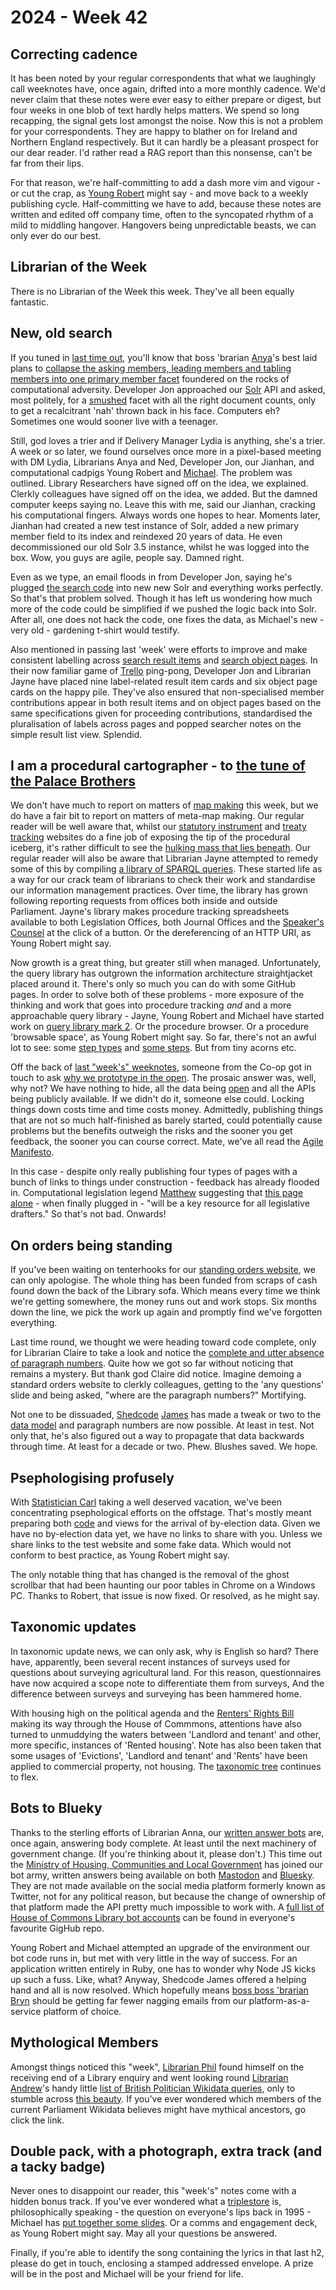 # 2024 - Week 42

## Correcting cadence

It has been noted by your regular correspondents that what we laughingly call weeknotes have, once again, drifted into a more monthly cadence. We'd never claim that these notes were ever easy to either prepare or digest, but four weeks in one blob of text hardly helps matters. We spend so long recapping, the signal gets lost amongst the noise. Now this is not a problem for your correspondents. They are happy to blather on for Ireland and Northern England respectively. But it can hardly be a pleasant prospect for our dear reader. I'd rather read a RAG report than this nonsense, can't be far from their lips.

For that reason, we're half-committing to add a dash more vim and vigour - or cut the crap, as [Young Robert](https://bsky.app/profile/robertbrook.bsky.social) might say - and move back to a weekly publishing cycle. Half-committing we have to add, because these notes are written and edited off company time, often to the syncopated rhythm of a mild to middling hangover. Hangovers being unpredictable beasts, we can only ever do our best.

## Librarian of the Week

There is no Librarian of the Week this week. They've all been equally fantastic.

## New, old search

If you tuned in [last time out](https://ukparliament.github.io/ontologies/meta/weeknotes/2024/39/), you'll know that boss 'brarian [Anya](https://bsky.app/profile/anyaso.bsky.social)'s best laid plans to [collapse the asking members, leading members and tabling members into one primary member facet](https://raw.githubusercontent.com/ukparliament/ontologies/refs/heads/master/meta/search/frontend/facets/members/venn.svg) foundered on the rocks of computational adversity. Developer Jon approached our [Solr](https://en.wikipedia.org/wiki/Apache_Solr) API and asked, most politely, for a [smushed](https://www.w3.org/wiki/RdfSmushing) facet with all the right document counts, only to get a recalcitrant 'nah' thrown back in his face. Computers eh? Sometimes one would sooner live with a teenager.

Still, god loves a trier and if Delivery Manager Lydia is anything, she's a trier. A week or so later, we found ourselves once more in a pixel-based meeting with DM Lydia, Librarians Anya and Ned, Developer Jon, our Jianhan, and computational cadpigs Young Robert and [Michael](https://bsky.app/profile/fantasticlife.bsky.social). The problem was outlined. Library Researchers have signed off on the idea, we explained. Clerkly colleagues have signed off on the idea, we added. But the damned computer keeps saying no. Leave this with me, said our Jianhan, cracking his computational fingers. Always words one hopes to hear. Moments later, Jianhan had created a new test instance of Solr, added a new primary member field to its index and reindexed 20 years of data. He even decommissioned our old Solr 3.5 instance, whilst he was logged into the box. Wow, you guys are agile, people say. Damned right.

Even as we type, an email floods in from Developer Jon, saying he's plugged [the search code](https://github.com/ukparliament/search-prototype) into new new Solr and everything works perfectly. So that's that problem solved. Though it has left us wondering how much more of the code could be simplified if we pushed the logic back into Solr. After all, one does not hack the code, one fixes the data, as Michael's new - very old - gardening t-shirt would testify.

Also mentioned in passing last 'week' were efforts to improve and make consistent labelling across [search result items](https://search-prototype.herokuapp.com/search-prototype/search?query=conker&commit=Search) and [search object pages](https://search-prototype.herokuapp.com/search-prototype/objects?object=http%3A%2F%2Fhansard.intranet.data.parliament.uk%2FCommons%2F2024-02-06%2F24020691000057). In their now familiar game of [Trello](https://trello.com/b/hP5FLFHA/search-mvp-front-end) ping-pong, Developer Jon and Librarian Jayne have placed nine label-related result item cards and six object page cards on the happy pile. They've also ensured that non-specialised member contributions appear in both result items and on object pages based on the same specifications given for proceeding contributions, standardised the pluralisation of labels across pages and popped searcher notes on the simple result list view. Splendid.

## I am a procedural cartographer - to [the tune of the Palace Brothers](https://www.youtube.com/watch?v=owvF3Vb0JhA&ab_channel=tomkat69pc)

We don't have much to report on matters of [map making](https://ukparliament.github.io/ontologies/procedure/maps/) this week, but we do have a fair bit to report on matters of meta-map making. Our regular reader will be well aware that, whilst our [statutory instrument](https://statutoryinstruments.parliament.uk/) and [treaty tracking](https://treaties.parliament.uk/) websites do a fine job of exposing the tip of the procedural iceberg, it's rather difficult to see the [hulking mass that lies beneath](https://ukparliament.github.io/ontologies/procedure/maps/meta/design-notes/). Our regular reader will also be aware that Librarian Jayne attempted to remedy some of this by compiling [a library of SPARQL queries](https://ukparliament.github.io/ontologies/procedure/meta/queries/). These started life as a way for our crack team of librarians to check their work and standardise our information management practices. Over time, the library has grown following reporting requests from offices both inside and outside Parliament. Jayne's library makes procedure tracking spreadsheets available to both Legislation Offices, both Journal Offices and the [Speaker's Counsel](https://erskinemay.parliament.uk/section/6396/speakers-counsel) at the click of a button. Or the dereferencing of an HTTP URI, as Young Robert might say.

Now growth is a great thing, but greater still when managed. Unfortunately, the query library has outgrown the information architecture straightjacket placed around it. There's only so much you can do with some GitHub pages. In order to solve both of these problems - more exposure of the thinking and work that goes into procedure tracking *and* and a more approachable query library - Jayne, Young Robert and Michael have started work on [query library mark 2](https://procedure-browser-036a79442650.herokuapp.com/). Or the procedure browser. Or a procedure 'browsable space', as Young Robert might say. So far, there's not an awful lot to see: some [step types](https://procedure-browser-036a79442650.herokuapp.com/step-types) and [some steps](https://procedure-browser-036a79442650.herokuapp.com/steps). But from tiny acorns etc.

Off the back of [last "week's" weeknotes](https://ukparliament.github.io/ontologies/meta/weeknotes/2024/39/), someone from the Co-op got in touch to ask [why we prototype in the open](https://bsky.app/profile/elgabs.bsky.social/post/3l4vru3ld3l2o). The prosaic answer was, well, why not? We have nothing to hide, all the data being [open](https://www.parliament.uk/site-information/copyright-parliament/open-parliament-licence/) and all the APIs being publicly available. If we didn't do it, someone else could. Locking things down costs time and time costs money. Admittedly, publishing things that are not so much half-finished as barely started, could potentially cause problems but the benefits outweigh the risks and the sooner you get feedback, the sooner you can course correct. Mate, we've all read the [Agile Manifesto](https://agilemanifesto.org/).

In this case - despite only really publishing four types of pages with a bunch of links to things under construction - feedback has already flooded in. Computational legislation legend [Matthew](https://bsky.app/profile/mattwadd.bsky.social) suggesting that [this page alone](https://procedure-browser-036a79442650.herokuapp.com/steps/JpQ96n8T/events) - when finally plugged in - "will be a key resource for all legislative drafters." So that's not bad. Onwards!

## On orders being standing

If you've been waiting on tenterhooks for our [standing orders website](https://api.parliament.uk/standing-orders), we can only apologise. The whole thing has been funded from scraps of cash found down the back of the Library sofa. Which means every time we think we're getting somewhere, the money runs out and work stops. Six months down the line, we pick the work up again and promptly find we've forgotten everything. 

Last time round, we thought we were heading toward code complete, only for Librarian Claire to take a look and notice the [complete and utter absence of paragraph numbers](https://api.parliament.uk/standing-orders/revision-sets/271). Quite how we got so far without noticing that remains a mystery. But thank god Claire did notice. Imagine demoing a standard orders website to clerkly colleagues, getting to the 'any questions' slide and being asked, "where are the paragraph numbers?" Mortifying.

Not one to be dissuaded, [Shedcode](https://shedcode.co.uk/) [James](https://mastodon.me.uk/@jamesjefferies) has made a tweak or two to the [data model](https://ukparliament.github.io/ontologies/standing-order/standing-order-ontology) and paragraph numbers are now possible. At least in test. Not only that, he's also figured out a way to propagate that data backwards through time. At least for a decade or two. Phew. Blushes saved. We hope.

## Psephologising profusely

With [Statistician Carl](https://bsky.app/profile/carlbaker.bsky.social) taking a well deserved vacation, we've been concentrating psephological efforts on the offstage. That's mostly meant preparing both [code](https://github.com/ukparliament/psephology) and views for the arrival of by-election data. Given we have no by-election data yet, we have no links to share with you. Unless we share links to the test website and some fake data. Which would not conform to best practice, as Young Robert might say.

The only notable thing that has changed is the removal of the ghost scrollbar that had been haunting our poor tables in Chrome on a Windows PC. Thanks to Robert, that issue is now fixed. Or resolved, as he might say.

## Taxonomic updates

In taxonomic update news, we can only ask, why is English so hard? There have, apparently, been several recent instances of surveys used for questions about surveying agricultural land. For this reason, questionnaires have now acquired a scope note to differentiate them from surveys, And the difference between surveys and surveying has been hammered home.

With housing high on the political agenda and the [Renters' Rights Bill](https://bills.parliament.uk/bills/3764) making its way through the House of Commmons, attentions have also turned to unmuddying the waters between 'Landlord and tenant' and other, more specific, instances of 'Rented housing'. Note has also been taken that some usages of 'Evictions', 'Landlord and tenant' and 'Rents' have been applied to commercial property, not housing. The [taxonomic tree](https://explore.data.parliament.uk/index.html?endpoint=terms) continues to flex.

## Bots to Blueky

Thanks to the sterling efforts of Librarian Anna, our [written answer bots](https://ukparliament.github.io/ontologies/meta/bots/#written-answer-bots) are, once again, answering body complete. At least until the next machinery of government change. (If you're thinking about it, please don't.) This time out the [Ministry of Housing, Communities and Local Government](https://www.gov.uk/government/organisations/ministry-of-housing-communities-local-government) has joined our bot army, written answers being available on both [Mastodon](https://botsin.space/@MHCLGAnswers) and [Bluesky](https://bsky.app/profile/mhclg-answers.bsky.social). They are not made available on the social media platform formerly known as Twitter, not for any political reason, but because the change of ownership of that platform made the API pretty much impossible to work with. A [full list of House of Commons Library bot accounts](https://ukparliament.github.io/ontologies/meta/bots/) can be found in everyone's favourite GigHub repo.

Young Robert and Michael attempted an upgrade of the environment our bot code runs in, but met with very little in the way of success. For an application written entirely in Ruby, one has to wonder why Node JS kicks up such a fuss. Like, what? Anyway, Shedcode James offered a helping hand and all is now resolved. Which hopefully means [boss boss 'brarian Bryn](https://bsky.app/profile/brynmrgn.com) should be getting far fewer nagging emails from our platform-as-a-service platform of choice.

## Mythological Members

Amongst things noticed this "week", [Librarian Phil](https://bsky.app/profile/philbgorman.bsky.social) found himself on the receiving end of a Library enquiry and went looking round [Librarian Andrew](https://mastodon.flooey.org/@generalising)'s handy little [list of British Politician Wikidata queries](https://www.wikidata.org/wiki/Wikidata:WikiProject_British_Politicians/Sample_Queries), only to stumble across [this beauty](https://w.wiki/BVhe). If you've ever wondered which members of the current Parliament Wikidata believes might have mythical ancestors, go click the link.

## Double pack, with a photograph, extra track (and a tacky badge)

Never ones to disappoint our reader, this "week's" notes come with a hidden bonus track. If you've ever wondered what a [triplestore](https://en.wikipedia.org/wiki/Triplestore) is, philosophically speaking - the question on everyone's lips back in 1995 - Michael has [put together some slides](https://docs.google.com/presentation/d/1_SE9rXP8gfFNmLC3sbLCqxdC8Q_q9F-IwGbJ2N1pWxQ/edit?usp=sharing). Or a comms and engagement deck, as Young Robert might say. May all your questions be answered.

Finally, if you're able to identify the song containing the lyrics in that last h2, please do get in touch, enclosing a stamped addressed envelope. A prize will be in the post and Michael will be your friend for life.
